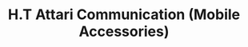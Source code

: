 ---
title: "H.T Attari Communication (Mobile Accessories)"
url: /karachi/h-t-attari-communication-mobile-accessories/
shop: mobile phone
---